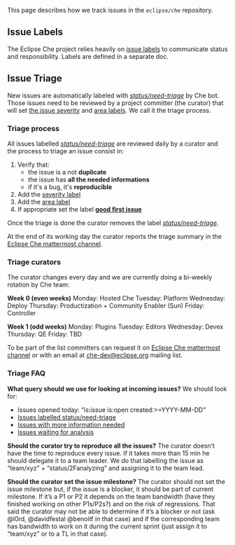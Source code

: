 This page describes how we track issues in the `eclipse/che` repository.

## Issue Labels
The Eclipse Che project relies heavily on [issue labels](https://github.com/eclipse/che/wiki/Labels) to communicate status and responsibility. Labels are defined in a separate doc.

## Issue Triage

New issues are automatically labeled with [*status/need-triage*](https://github.com/eclipse/che/labels/status%2Fneed-triage) by Che bot. Those issues need to be reviewed by a project committer (the curator) that will set [the issue severity](https://github.com/eclipse/che/wiki/Labels#bug-severities) and [area labels](https://github.com/eclipse/che/wiki/Labels#areas). We call it the triage process.

### Triage process

All issues labelled [*status/need-triage*](https://github.com/eclipse/che/labels/status%2Fneed-triage) are reviewed daily by a curator and the process to triage an issue consist in:

1. Verify that:
    - the issue is a not **duplicate**
    - the issue has **all the needed informations**
    - if it's a bug, it's **reproducible**
2. Add the [severity label](https://github.com/eclipse/che/wiki/Labels#bug-severities)
3. Add the [area label](https://github.com/eclipse/che/wiki/Labels#areas)
4. If appropriate set the label **[good first issue](https://github.com/eclipse/che/labels/good%20first%20issue)**

Once the triage is done the curator removes the label [*status/need-triage*](https://github.com/eclipse/che/labels/status%2Fneed-triage).

At the end of its working day the curator reports the triage summary in the [Eclipse Che mattermost channel](https://mattermost.eclipse.org/eclipse/channels/eclipse-che). 

### Triage curators

The curator changes every day and we are currently doing a bi-weekly rotation by Che team:

**Week 0 (even weeks)**
Monday: Hosted Che
Tuesday: Platform
Wednesday: Deploy
Thursday: Productization + Community Enabler (Sun)
Friday: Controller

**Week 1 (odd weeks)**
Monday: Plugins
Tuesday: Editors
Wednesday: Devex
Thursday: QE
Friday: TBD

To be part of the list committers can request it on [Eclipse Che mattermost channel](https://mattermost.eclipse.org/eclipse/channels/eclipse-che) or with an email at che-dev@eclipse.org mailing list.

### Triage FAQ

**What query should we use for looking at incoming issues?**
We should look for:
* Issues opened today: “is:issue is:open created:>=YYYY-MM-DD”
* [Issues labelled status/need-triage](https://github.com/eclipse/che/issues?utf8=%E2%9C%93&q=is%3Aissue+is%3Aopen+label%3Astatus%2Fneed-triage) 
* [Issues with more information needed](https://github.com/eclipse/che/issues?q=is%3Aopen+is%3Aissue+label%3Astatus%2Finfo-needed)
* [Issues waiting for analysis](https://github.com/eclipse/che/issues?q=is%3Aopen+is%3Aissue+label%3Astatus%2Fanalyzing)

**Should the curator try to reproduce all the issues?**
The curator doesn’t have the time to reproduce every issue. If it takes more than 15 min he should delegate it to a team leader. We do that labelling the issue as “team/xyz” + “status/2Fanalyzing” and assigning it to the team lead.

**Should the curator set the issue milestone?**
The curator should not set the issue milestone but, if the issue is a blocker, it should be part of current milestone. If it’s a P1 or P2 it depends on the team bandwidth (have they finished working on other P1s/P2s?) and on the risk of regressions. That said the curator may not be able to determine if it’s a blocker or not (ask @l0rd, @davidfestal @benoitf in that case) and if the corresponding team has bandwidth to work on it during the current sprint (just assign it to “team/xyz” or to a TL in that case).
